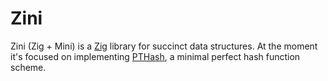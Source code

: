 # Zini

Zini (Zig + Mini) is a [Zig](https://ziglang.org/) library for succinct data structures.
At the moment it's focused on implementing [PTHash](https://arxiv.org/abs/2104.10402), a minimal perfect hash function scheme.
